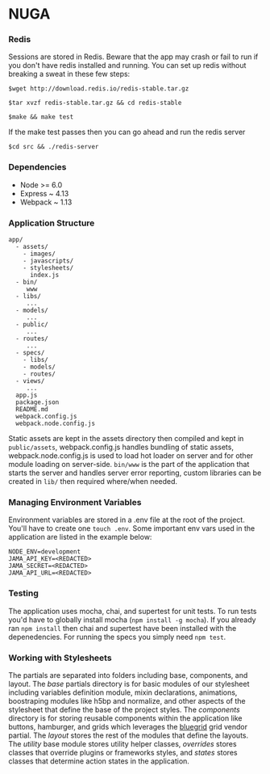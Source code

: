 # NUGA

### Redis
Sessions are stored in Redis. Beware that the app may crash or fail to run if you don't have redis installed and running. You can set up redis without breaking a sweat in these few steps:

```
$wget http://download.redis.io/redis-stable.tar.gz
```
```
$tar xvzf redis-stable.tar.gz && cd redis-stable
```
```
$make && make test
```
If the make test passes then you can go ahead and run the redis server
```
$cd src && ./redis-server
```

### Dependencies
- Node >= 6.0
- Express ~ 4.13
- Webpack ~ 1.13

### Application Structure
```
app/
  - assets/
    - images/
    - javascripts/
    - stylesheets/
      index.js
  - bin/
     www
  - libs/
     ...
  - models/
     ...
  - public/
     ...
  - routes/
     ...
  - specs/
    - libs/
    - models/
    - routes/
  - views/
     ...
  app.js
  package.json
  README.md
  webpack.config.js
  webpack.node.config.js
```
Static assets are kept in the assets directory then compiled and kept in `public/assets`, webpack.config.js
handles bundling of static assets, webpack.node.config.js is used to load hot loader on server
and for other module loading on server-side. `bin/www` is the part of the application that
starts the server and handles server error reporting, custom libraries can be created in `lib/`
then required where/when needed.

### Managing Environment Variables
Environment variables are stored in a .env file at the root of the project. You'll have to create one
`touch .env`. Some important env vars used in the application are listed in the example below:
```
NODE_ENV=development
JAMA_API_KEY=<REDACTED>
JAMA_SECRET=<REDACTED>
JAMA_API_URL=<REDACTED>
```

### Testing
The application uses mocha, chai, and supertest for unit tests. To run tests you'd
have to globally install mocha (`npm install -g mocha`). If you already ran `npm install`
then chai and supertest have been installed with the depenedencies. For running the
specs you simply need `npm test`.


### Working with Stylesheets
The partials are separated into folders including base, components, and layout. The *base*
partials directory is for basic modules of our stylesheet including variables definition module,
mixin declarations, animations, boostraping modules like h5bp and normalize, and other
aspects of the stylesheet that define the base of the project styles. The *components* directory
is for storing reusable components within the application like buttons, hamburger, and grids
which leverages the [bluegrid][2] grid vendor partial. The *layout* stores the rest of the modules
that define the layouts. The *utility* base module stores utility helper classes, *overrides* stores
classes that override plugins or frameworks styles, and *states* stores classes that determine
action states in the application.



[1]: https://www.youtube.com/watch?v=z6ODMDtG6-I
[2]: https://github.com/colbycheeze/bluegrid
